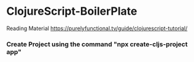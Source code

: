 # ClojureScript-BoilerPlate

Reading Material 
https://purelyfunctional.tv/guide/clojurescript-tutorial/

### Create Project using the command "npx create-cljs-project app"
